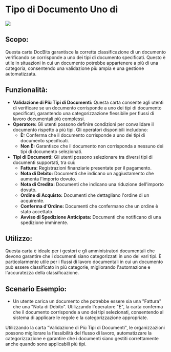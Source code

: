 # Tipo di Documento Uno di

![](https://docs.docbits.com/~gitbook/image?url=https%3A%2F%2F578966019-files.gitbook.io%2F%7E%2Ffiles%2Fv0%2Fb%2Fgitbook-x-prod.appspot.com%2Fo%2Fspaces%252FT2n2w4uDCJvv7CJ5zrdk%252Fuploads%252FjKuMuMzIj26NMq60lKOZ%252Fimage.png%3Falt%3Dmedia%26token%3D02ce1a72-99ad-4b6f-a53a-476e46cc645d\&width=768\&dpr=2\&quality=100\&sign=99a9ad41\&sv=2)

## **Scopo:**

Questa carta DocBits garantisce la corretta classificazione di un documento verificando se corrisponde a uno dei tipi di documento specificati. Questo è utile in situazioni in cui un documento potrebbe appartenere a più di una categoria, consentendo una validazione più ampia e una gestione automatizzata.

## **Funzionalità:**

* **Validazione di Più Tipi di Documenti:** Questa carta consente agli utenti di verificare se un documento corrisponde a uno dei tipi di documento specificati, garantendo una categorizzazione flessibile per flussi di lavoro documentali più complessi.
* **Operatore:** Gli utenti possono definire condizioni per convalidare il documento rispetto a più tipi. Gli operatori disponibili includono:
  * **È:** Conferma che il documento corrisponde a uno dei tipi di documento specificati.
  * **Non È:** Garantisce che il documento non corrisponda a nessuno dei tipi di documento selezionati.
* **Tipi di Documenti:** Gli utenti possono selezionare tra diversi tipi di documenti supportati, tra cui:
  * **Fattura:** Registrazioni finanziarie presentate per il pagamento.
  * **Nota di Debito:** Documenti che indicano un aggiustamento che aumenta l'importo dovuto.
  * **Nota di Credito:** Documenti che indicano una riduzione dell'importo dovuto.
  * **Ordine di Acquisto:** Documenti che dettagliano l'ordine di un acquirente.
  * **Conferma d'Ordine:** Documenti che confermano che un ordine è stato accettato.
  * **Avviso di Spedizione Anticipata:** Documenti che notificano di una spedizione imminente.

## **Utilizzo:**

Questa carta è ideale per i gestori e gli amministratori documentali che devono garantire che i documenti siano categorizzati in uno dei vari tipi. È particolarmente utile per i flussi di lavoro documentali in cui un documento può essere classificato in più categorie, migliorando l'automazione e l'accuratezza della classificazione.

## **Scenario Esempio:**

* Un utente carica un documento che potrebbe essere sia una "Fattura" che una "Nota di Debito". Utilizzando l'operatore "È", la carta conferma che il documento corrisponde a uno dei tipi selezionati, consentendo al sistema di applicare le regole e la categorizzazione appropriate.

Utilizzando la carta "Validazione di Più Tipi di Documenti", le organizzazioni possono migliorare la flessibilità del flusso di lavoro, automatizzare la categorizzazione e garantire che i documenti siano gestiti correttamente anche quando sono applicabili più tipi.
